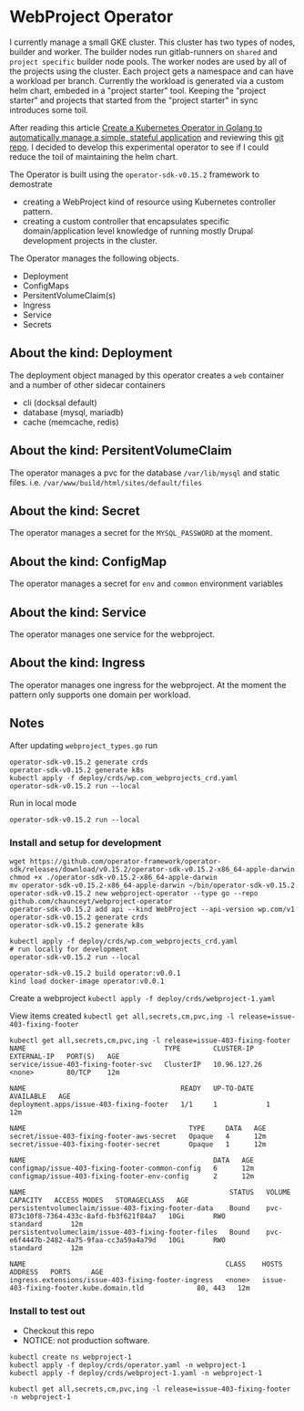 # WebProject Operator

I currently manage a small GKE cluster. This cluster has two types of nodes, builder and worker. The builder nodes run gitlab-runners on `shared` and `project specific` builder node pools. The worker nodes are used by all of the projects using the cluster. Each project gets a namespace and can have a workload per branch. Currently the workload is generated via a custom helm chart, embeded in a "project starter" tool. Keeping the "project starter" and projects that started from the "project starter" in sync introduces some toil.

After reading this article [Create a Kubernetes Operator in Golang to automatically manage a simple, stateful application](https://developers.redhat.com/blog/2020/12/16/create-a-kubernetes-operator-in-golang-to-automatically-manage-a-simple-stateful-application/) and reviewing this [git repo](https://github.com/priyanka19-98/Wordpress-Operator). I decided to develop this experimental operator to see if I could reduce the toil of maintaining the helm chart.

The Operator is built using the `operator-sdk-v0.15.2` framework to demostrate

- creating a WebProject kind of resource using Kubernetes controller pattern. 
- creating a custom controller that encapsulates specific domain/application level knowledge of running mostly Drupal development projects in the cluster.

The Operator manages the following objects.

- Deployment
- ConfigMaps
- PersitentVolumeClaim(s)
- Ingress
- Service
- Secrets
 

## About the kind: Deployment

The deployment object managed by this operator creates a `web` container and a number of other sidecar containers

- cli (docksal default)
- database (mysql, mariadb)
- cache (memcache, redis)

## About the kind: PersitentVolumeClaim

The operator manages a pvc for the database `/var/lib/mysql` and static files. i.e. `/var/www/build/html/sites/default/files`

## About the kind: Secret

The operator manages a secret for the `MYSQL_PASSWORD` at the moment.

## About the kind: ConfigMap

The operator manages a secret for `env` and `common` environment variables 

## About the kind: Service

The operator manages one service for the webproject.

## About the kind: Ingress

The operator manages one ingress for the webproject. At the moment the pattern only supports one domain per workload.


## Notes

After updating `webproject_types.go` run 

```
operator-sdk-v0.15.2 generate crds
operator-sdk-v0.15.2 generate k8s
kubectl apply -f deploy/crds/wp.com_webprojects_crd.yaml
operator-sdk-v0.15.2 run --local
```

Run in local mode

`operator-sdk-v0.15.2 run --local`

### Install and setup for development

```
wget https://github.com/operator-framework/operator-sdk/releases/download/v0.15.2/operator-sdk-v0.15.2-x86_64-apple-darwin
chmod +x ./operator-sdk-v0.15.2-x86_64-apple-darwin
mv operator-sdk-v0.15.2-x86_64-apple-darwin ~/bin/operator-sdk-v0.15.2
operator-sdk-v0.15.2 new webproject-operator --type go --repo github.com/chaunceyt/webproject-operator
operator-sdk-v0.15.2 add api --kind WebProject --api-version wp.com/v1
operator-sdk-v0.15.2 generate crds
operator-sdk-v0.15.2 generate k8s

kubectl apply -f deploy/crds/wp.com_webprojects_crd.yaml
# run locally for development
operator-sdk-v0.15.2 run --local

```


```
operator-sdk-v0.15.2 build operator:v0.0.1
kind load docker-image operator:v0.0.1

```

Create a webproject `kubectl apply -f deploy/crds/webproject-1.yaml`

View items created `kubectl get all,secrets,cm,pvc,ing -l release=issue-403-fixing-footer`


```
kubectl get all,secrets,cm,pvc,ing -l release=issue-403-fixing-footer
NAME                                  TYPE        CLUSTER-IP     EXTERNAL-IP   PORT(S)   AGE
service/issue-403-fixing-footer-svc   ClusterIP   10.96.127.26   <none>        80/TCP    12m

NAME                                      READY   UP-TO-DATE   AVAILABLE   AGE
deployment.apps/issue-403-fixing-footer   1/1     1            1           12m

NAME                                        TYPE     DATA   AGE
secret/issue-403-fixing-footer-aws-secret   Opaque   4      12m
secret/issue-403-fixing-footer-secret       Opaque   1      12m

NAME                                              DATA   AGE
configmap/issue-403-fixing-footer-common-config   6      12m
configmap/issue-403-fixing-footer-env-config      2      12m

NAME                                                  STATUS   VOLUME                                     CAPACITY   ACCESS MODES   STORAGECLASS   AGE
persistentvolumeclaim/issue-403-fixing-footer-data    Bound    pvc-873c10f8-7364-433c-8afd-fb3f621f84a7   10Gi       RWO            standard       12m
persistentvolumeclaim/issue-403-fixing-footer-files   Bound    pvc-e6f4447b-2482-4a75-9faa-cc3a59a4a79d   10Gi       RWO            standard       12m

NAME                                                 CLASS    HOSTS                                     ADDRESS   PORTS     AGE
ingress.extensions/issue-403-fixing-footer-ingress   <none>   issue-403-fixing-footer.kube.domain.tld             80, 443   12m
```


### Install to test out

- Checkout this repo
- NOTICE: not production software.

```
kubectl create ns webproject-1
kubectl apply -f deploy/crds/operator.yaml -n webproject-1
kubectl apply -f deploy/crds/webproject-1.yaml -n webproject-1

kubectl get all,secrets,cm,pvc,ing -l release=issue-403-fixing-footer -n webproject-1
```